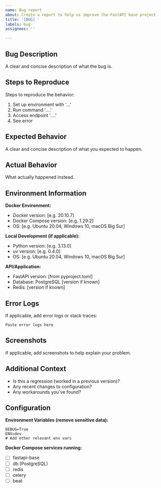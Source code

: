 ```yaml
---
name: Bug report
about: Create a report to help us improve the FastAPI base project
title: '[BUG] '
labels: bug
assignees: ''

---
```


## Bug Description
A clear and concise description of what the bug is.

## Steps to Reproduce
Steps to reproduce the behavior:
1. Set up environment with '...'
2. Run command '....'
3. Access endpoint '....'
4. See error

## Expected Behavior
A clear and concise description of what you expected to happen.

## Actual Behavior
What actually happened instead.

## Environment Information
**Docker Environment:**
- Docker version: [e.g. 20.10.7]
- Docker Compose version: [e.g. 1.29.2]
- OS: [e.g. Ubuntu 20.04, Windows 10, macOS Big Sur]

**Local Development (if applicable):**
- Python version: [e.g. 3.13.0]
- uv version: [e.g. 0.4.0]
- OS: [e.g. Ubuntu 20.04, Windows 10, macOS Big Sur]

**API/Application:**
- FastAPI version: [from pyproject.toml]
- Database: PostgreSQL [version if known]
- Redis: [version if known]

## Error Logs
If applicable, add error logs or stack traces:

```
Paste error logs here
```

## Screenshots
If applicable, add screenshots to help explain your problem.

## Additional Context
- Is this a regression (worked in a previous version)?
- Any recent changes to configuration?
- Any workarounds you've found?

## Configuration
**Environment Variables (remove sensitive data):**
```
DEBUG=True
ENV=dev
# Add other relevant env vars
```

**Docker Compose services running:**
- [ ] fastapi-base
- [ ] db (PostgreSQL)
- [ ] redis
- [ ] celery
- [ ] beat
